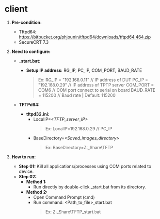 # client

1. **Pre-condition:**
    - Tftpd64: https://bitbucket.org/phjounin/tftpd64/downloads/tftpd64.464.zip
    - SecureCRT 7.3

2. **Need to configure:**
    - **_start.bat:**
        + **Setup IP address:** RG_IP, PC_IP, COM_PORT, BAUD_RATE
            > Ex: RG_IP       = "192.168.0.11"    // IP address of DUT
                     PC_IP       = "192.168.0.29"    // IP address of TPTP server
                     COM_PORT    = COM6             // COM port connect to serial on board
                     BAUD_RATE   = 115200           // Baud rate | Default: 115200

    - **TFTPd64:**
        + **tftpd32.ini:**
            - LocalIP=*<TFTP_server_IP>*
                > Ex: LocalIP=192.168.0.29        // PC_IP
            - BaseDirectory=*<Saved_images_directory>*
                > Ex: BaseDirectory=Z:\_Share\TFTP

3. **How to run:**
    - **Step 01:** Kill all applications/processes using COM ports related to device.
    - **Step 02:**
        + **Method 1:**
            - Run directly by double-click _start.bat from its directory.
        + **Method 2:**
            - Open Command Prompt (cmd)
            - Run command:
                    <Path_to_file>\_start.bat
                > Ex: Z:\_Share\TFTP\_start.bat
